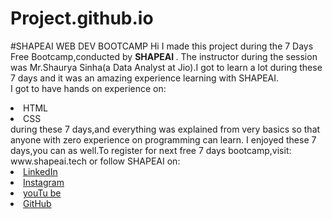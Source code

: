 # Project.github.io
#SHAPEAI WEB DEV BOOTCAMP
Hi I made this project during the 7 Days Free Bootcamp,conducted by <b>SHAPEAI
</b>.
The instructor during the session was Mr.Shaurya Sinha(a Data Analyst at Jio).I got to
learn a lot during these 7 days and it was an amazing experience learning with SHAPEAI.
<br>I got to have hands on experience on:
<li>HTML
<li>CSS
<br>during these 7 days,and everything was explained from very basics so that anyone with zero experience on programming can learn.
 I enjoyed these 7 days,you can as well.To register for next free 7 days bootcamp,visit:
 www.shapeai.tech
  or follow SHAPEAI on:
<li><a href="https://in.linkedin.com/company/shapeai">LinkedIn</a>
<li><a href="https://in.instagram.com/shapeai/?h1=en">Instagram</a>
 <li><a
 href="https://www.youtube.com/channel/UCTUvDLTW9meuDXWcbmISPdA">youTu
   be</a>
<li><a href="https://github.com/shapeai">GitHub</a>
  
